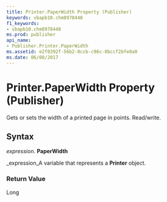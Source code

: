 ```yaml
---
title: Printer.PaperWidth Property (Publisher)
keywords: vbapb10.chm8978448
f1_keywords:
- vbapb10.chm8978448
ms.prod: publisher
api_name:
- Publisher.Printer.PaperWidth
ms.assetid: e2f0392f-56b2-0ccb-c96c-0bccf2bfe0a0
ms.date: 06/08/2017
---
```



# Printer.PaperWidth Property (Publisher)

Gets or sets the width of a printed page in points. Read/write.


## Syntax

 _expression_. **PaperWidth**

 _expression_A variable that represents a  **Printer** object.


### Return Value

Long


